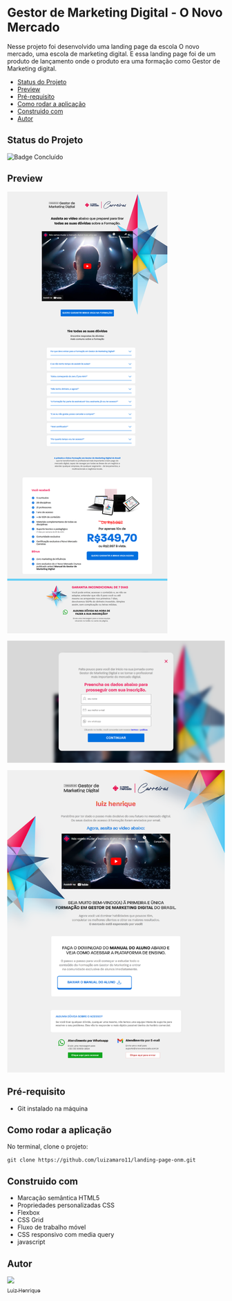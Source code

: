 # Gestor de Marketing Digital - O Novo Mercado

Nesse projeto foi desenvolvido uma landing page da escola O novo mercado, uma escola de marketing digital. E essa landing page foi de um produto de lançamento onde o produto era uma formação como Gestor de Marketing digital.

* [Status do Projeto](#status-do-Projeto)
* [Preview](#Preview)
* [Pré-requisito](#Pré-requisito)
* [Como rodar a aplicação](#Como-rodar-a-aplicação)
* [Construido com](#Construido-com)
* [Autor](#Autor)

## Status do Projeto

![Badge Concluído](http://img.shields.io/static/v1?label=STATUS&message=CONCLUÍDO&color=GREEN&style=for-the-badge)

## Preview

![Página de Venda](./src/images/inicial-page.png)

![Formulário de Inscrição](./src/images/registration-form.png)

![Formulário de Inscrição](./src/images/thanks-page.png)

## Pré-requisito

- Git instalado na máquina

## Como rodar a aplicação

No terminal, clone o projeto:

```
git clone https://github.com/luizamaro11/landing-page-onm.git
```

## Construido com

- Marcação semântica HTML5
- Propriedades personalizadas CSS
- Flexbox
- CSS Grid
- Fluxo de trabalho móvel
- CSS responsivo com media query
- javascript

## Autor

[<img loading="lazy" src="https://avatars.githubusercontent.com/u/47427664?v=4" width=115><br><sub>Luiz Henrique</sub>](https://github.com/luizamaro11)